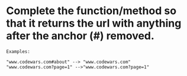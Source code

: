 # Complete the function/method so that it returns the url with anything after the anchor (#) removed.

```
Examples:

"www.codewars.com#about" --> "www.codewars.com"
"www.codewars.com?page=1" -->"www.codewars.com?page=1"
```
